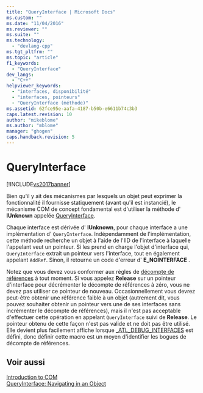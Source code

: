 ```yaml
---
title: "QueryInterface | Microsoft Docs"
ms.custom: ""
ms.date: "11/04/2016"
ms.reviewer: ""
ms.suite: ""
ms.technology: 
  - "devlang-cpp"
ms.tgt_pltfrm: ""
ms.topic: "article"
f1_keywords: 
  - "QueryInterface"
dev_langs: 
  - "C++"
helpviewer_keywords: 
  - "interfaces, disponibilité"
  - "interfaces, pointeurs"
  - "QueryInterface (méthode)"
ms.assetid: 62fce95e-aafa-4187-b50b-e6611b74c3b3
caps.latest.revision: 10
author: "mikeblome"
ms.author: "mblome"
manager: "ghogen"
caps.handback.revision: 5
---
```

# QueryInterface
[!INCLUDE[vs2017banner](../assembler/inline/includes/vs2017banner.md)]

Bien qu'il y ait des mécanismes par lesquels un objet peut exprimer la fonctionnalité il fournisse statiquement \(avant qu'il est instancié\), le mécanisme COM de concept fondamental est d'utiliser la méthode d' **IUnknown** appelée [QueryInterface](http://msdn.microsoft.com/library/windows/desktop/ms682521).  
  
 Chaque interface est dérivée d' **IUnknown**, pour chaque interface a une implémentation d' `QueryInterface`.  Indépendamment de l'implémentation, cette méthode recherche un objet à l'aide de l'IID de l'interface à laquelle l'appelant veut un pointeur.  Si les prend en charge l'objet d'interface qui, `QueryInterface` extrait un pointeur vers l'interface, tout en également appelant `AddRef`.  Sinon, il retourne un code d'erreur d' **E\_NOINTERFACE** .  
  
 Notez que vous devez vous conformer aux règles de [décompte de références](../atl/reference-counting.md) à tout moment.  Si vous appelez **Release** sur un pointeur d'interface pour décrémenter le décompte de références à zéro, vous ne devez pas utiliser ce pointeur de nouveau.  Occasionnellement vous devrez peut\-être obtenir une référence faible à un objet \(autrement dit, vous pouvez souhaiter obtenir un pointeur vers une de ses interfaces sans incrémenter le décompte de références\), mais il n'est pas acceptable d'effectuer cette opération en appelant `QueryInterface` suivi de **Release**.  Le pointeur obtenu de cette façon n'est pas valide et ne doit pas être utilisé.  Elle devient plus facilement affiche lorsque [\_ATL\_DEBUG\_INTERFACES](../Topic/_ATL_DEBUG_INTERFACES.md) est défini, donc définir cette macro est un moyen d'identifier les bogues de décompte de références.  
  
## Voir aussi  
 [Introduction to COM](../atl/introduction-to-com.md)   
 [QueryInterface: Navigating in an Object](http://msdn.microsoft.com/library/windows/desktop/ms687230)